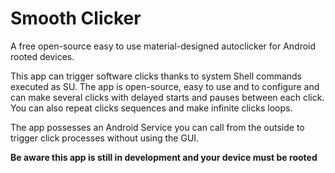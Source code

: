 # Smooth Clicker
A free open-source easy to use material-designed autoclicker for Android rooted devices.

This app can trigger software clicks thanks to system Shell commands executed as SU.
The app is open-source, easy to use and to configure and can make several clicks with delayed starts and pauses between each click.
You can also repeat clicks sequences and make infinite clicks loops.

The app possesses an Android Service you can call from the outside to trigger click processes without using the GUI.

<b>Be aware this app is still in development and your device must be rooted</b>
